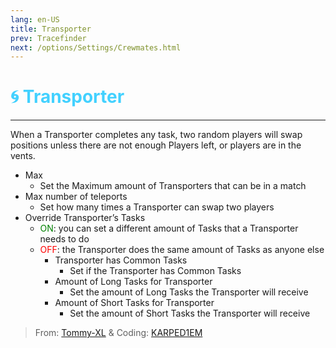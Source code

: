 ```yaml
---
lang: en-US
title: Transporter
prev: Tracefinder
next: /options/Settings/Crewmates.html
---
```


# <font color="#42D1FF">🌀 <b>Transporter</b></font> <Badge text="Basic" type="tip" vertical="middle"/>

***

When a Transporter completes any task, two random players will swap positions unless there are not enough Players left, or players are in the vents.

- Max
  - Set the Maximum amount of Transporters that can be in a match
- Max number of teleports
  - Set how many times a Transporter can swap two players
- Override Transporter’s Tasks
  - <font color=green>ON</font>: you can set a different amount of Tasks that a Transporter needs to do
  - <font color=red>OFF</font>: the Transporter does the same amount of Tasks as anyone else
    - Transporter has Common Tasks
      - Set if the Transporter has Common Tasks
    - Amount of Long Tasks for Transporter
      - Set the amount of Long Tasks the Transporter will receive
    - Amount of Short Tasks for Transporter
      - Set the amount of Short Tasks the Transporter will receive

> From: [Tommy-XL](https://github.com/KARPED1EM/TownOfHostEdited/issues/18) & Coding: [KARPED1EM](https://github.com/KARPED1EM)
